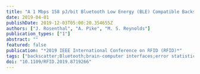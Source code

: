 ```yaml
---
title: "A 1 Mbps 158 pJ/bit Bluetooth Low Energy (BLE) Compatible Backscatter Communication Uplink for Wireless Neural Recording in an Animal Cage Environment"
date: 2019-04-01
publishDate: 2019-12-03T05:00:20.354655Z
authors: ["J. Rosenthal", "A. Pike", "M. S. Reynolds"]
publication_types: ["1"]
abstract: ""
featured: false
publication: "*2019 IEEE International Conference on RFID (RFID)*"
tags: ["backscatter;Bluetooth;brain-computer interfaces;error statistics;low-power electronics;neurophysiology;radio links;wireless LAN;animal cage environment;neuroscience research;nonhuman primates;multiday neural recordings;unconstrained home cage environments;wireless brain-computer interfaces;metal animal cage forms;reverberant cavity;dense multipath;wireless communication channel;battery life;wireless neural recording devices;neural data;channel transfer function;metal NHP home cage;adequate signal strength;cage-antenna system;worst-case packet error rate;BLE requirement;backscatter link;measured energy consumption;BLE compatible backscatter communication link;BLE compatible backscatter data uplinks;low-power Bluetooth Low Energy compatible backscatter data uplinks;frequency 2.4 GHz;loss 27.4 dB;bandwidth 5.0 MHz;Loss measurement;Backscatter;Bandwidth;Antenna measurements;Insertion loss;Antennas;Uplink"]
doi: "10.1109/RFID.2019.8719266"
---
```


